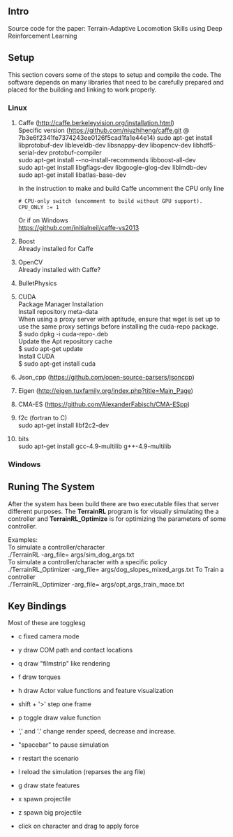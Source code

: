 ## Intro

Source code for the paper: Terrain-Adaptive Locomotion Skills using Deep Reinforcement Learning


## Setup

This section covers some of the steps to setup and compile the code. The software depends on many libraries that need to be carefully prepared and placed for the building and linking to work properly.

### Linux

 1. Caffe (http://caffe.berkeleyvision.org/installation.html)  
	Specific version (https://github.com/niuzhiheng/caffe.git @ 7b3e6f2341fe7374243ee0126f5cad1fa1e44e14)
	sudo apt-get install libprotobuf-dev libleveldb-dev libsnappy-dev libopencv-dev libhdf5-serial-dev protobuf-compiler  
	sudo apt-get install --no-install-recommends libboost-all-dev  
	sudo apt-get install libgflags-dev libgoogle-glog-dev liblmdb-dev  
	sudo apt-get install libatlas-base-dev  
	
	In the instruction to make and build Caffe uncomment the CPU only line  
	```
	# CPU-only switch (uncomment to build without GPU support).
	CPU_ONLY := 1
	```

	Or if on Windows  
	https://github.com/initialneil/caffe-vs2013

 2. Boost  
	Already installed for Caffe
 3. OpenCV  
	Already installed with Caffe?
 4. BulletPhysics
 5. CUDA  
	Package Manager Installation  
	Install repository meta-data  
	When using a proxy server with aptitude, ensure that wget is set up to use the	same proxy settings before installing the cuda-repo package.  
	$ sudo dpkg -i cuda-repo-<distro>_<version>_<architecture>.deb  
	Update the Apt repository cache  
	$ sudo apt-get update  
	Install CUDA  
	$ sudo apt-get install cuda  
 	
 6. Json_cpp (https://github.com/open-source-parsers/jsoncpp)  
 7. Eigen (http://eigen.tuxfamily.org/index.php?title=Main_Page)  
 8. CMA-ES (https://github.com/AlexanderFabisch/CMA-ESpp)  
 9. f2c (fortran to C)  
	sudo apt-get install libf2c2-dev  
 10. bits  
	sudo apt-get install gcc-4.9-multilib g++-4.9-multilib  


### Windows

## Runing The System

After the system has been build there are two executable files that server different purposes. The **TerrainRL** program is for visually simulating the a controller and **TerrainRL_Optimize** is for optimizing the parameters of some controller.

Examples:  
	To simulate a controller/character  
	./TerrainRL -arg_file= args/sim_dog_args.txt  
	To simulate a controller/character with a specific policy  
	./TerrainRL_Optimizer -arg_file= args/dog_slopes_mixed_args.txt
	To Train a controller  
	./TerrainRL_Optimizer -arg_file= args/opt_args_train_mace.txt  


## Key Bindings

Most of these are togglesg

 - c fixed camera mode
 - y draw COM path and contact locations
 - q draw "filmstrip" like rendering
 - f draw torques
 - h draw Actor value functions and feature visualization
 - shift + '>' step one frame
 - p toggle draw value function
 - ',' and '.' change render speed, decrease and increase.
 - "spacebar" to pause simulation
 - r restart the scenario
 - l reload the simulation (reparses the arg file)
 - g draw state features
 - x spawn projectile
 - z spawn big projectile
 
 - click on character and drag to apply force
